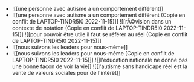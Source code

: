 
-   ![[une personne avec autisme a un comportement différent]]
-   ![[une personne avec autisme a un comportement différent (Copie en conflit de LAPTOP-TINDR5I0 2022-11-15)]]
![[rÃ©vision dans un contexte de notation (Copie en conflit de LAPTOP-TINDR5I0 2022-11-15)]]
![[pour pouvoir être utile il faut se référer au réel (Copie en conflit de LAPTOP-TINDR5I0 2022-11-15)]]
-   ![[nous suivons les leaders pour nous-même]]
-   ![[nous suivons les leaders pour nous-même (Copie en conflit de LAPTOP-TINDR5I0 2022-11-15)]]
![[l'éducation nationale ne donne pas une bonne façon de voir la vie]]
![[l'autisme sans handicape réel est la vente de valeurs sociales pour de l'intérêt]]

